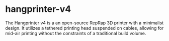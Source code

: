 # hangprinter-v4
The Hangprinter v4 is a an open-source RepRap 3D printer with a minimalist design. It utilizes a tethered printing head suspended on cables, allowing for mid-air printing without the constraints of a traditional build volume.
